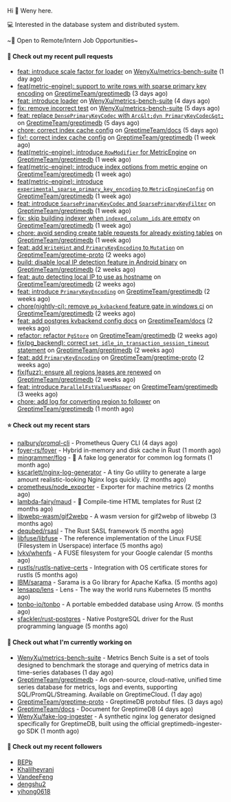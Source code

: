 Hi 👋 Weny here.

💻 Interested in the database system and distributed system.

~🍺 Open to Remote/Intern Job Opportunities~

#### 🔨 Check out my recent pull requests

- [feat: introduce scale factor for loader](https://github.com/WenyXu/metrics-bench-suite/pull/4) on [WenyXu/metrics-bench-suite](https://github.com/WenyXu/metrics-bench-suite) (1 day ago)
- [feat(metric-engine): support to write rows with sparse primary key encoding](https://github.com/GreptimeTeam/greptimedb/pull/5424) on [GreptimeTeam/greptimedb](https://github.com/GreptimeTeam/greptimedb) (3 days ago)
- [feat: introduce loader](https://github.com/WenyXu/metrics-bench-suite/pull/3) on [WenyXu/metrics-bench-suite](https://github.com/WenyXu/metrics-bench-suite) (4 days ago)
- [fix: remove incorrect test](https://github.com/WenyXu/metrics-bench-suite/pull/2) on [WenyXu/metrics-bench-suite](https://github.com/WenyXu/metrics-bench-suite) (5 days ago)
- [feat: replace `DensePrimaryKeyCodec` with `Arc&lt;dyn PrimaryKeyCodec&gt;`](https://github.com/GreptimeTeam/greptimedb/pull/5408) on [GreptimeTeam/greptimedb](https://github.com/GreptimeTeam/greptimedb) (5 days ago)
- [chore: correct index cache config](https://github.com/GreptimeTeam/docs/pull/1484) on [GreptimeTeam/docs](https://github.com/GreptimeTeam/docs) (5 days ago)
- [fix!: correct index cache config](https://github.com/GreptimeTeam/greptimedb/pull/5381) on [GreptimeTeam/greptimedb](https://github.com/GreptimeTeam/greptimedb) (1 week ago)
- [feat(metric-engine): introduce `RowModifier` for MetricEngine](https://github.com/GreptimeTeam/greptimedb/pull/5380) on [GreptimeTeam/greptimedb](https://github.com/GreptimeTeam/greptimedb) (1 week ago)
- [feat(metric-engine): introduce index options from metric engine](https://github.com/GreptimeTeam/greptimedb/pull/5374) on [GreptimeTeam/greptimedb](https://github.com/GreptimeTeam/greptimedb) (1 week ago)
- [feat(metric-engine): introduce `experimental_sparse_primary_key_encoding` to `MetricEngineConfig`](https://github.com/GreptimeTeam/greptimedb/pull/5373) on [GreptimeTeam/greptimedb](https://github.com/GreptimeTeam/greptimedb) (1 week ago)
- [feat: introduce `SparsePrimaryKeyCodec` and `SparsePrimaryKeyFilter`](https://github.com/GreptimeTeam/greptimedb/pull/5365) on [GreptimeTeam/greptimedb](https://github.com/GreptimeTeam/greptimedb) (1 week ago)
- [fix: skip building indexer when `indexed_column_ids` are empty](https://github.com/GreptimeTeam/greptimedb/pull/5348) on [GreptimeTeam/greptimedb](https://github.com/GreptimeTeam/greptimedb) (1 week ago)
- [chore: avoid sending create table requests for already existing tables](https://github.com/GreptimeTeam/greptimedb/pull/5347) on [GreptimeTeam/greptimedb](https://github.com/GreptimeTeam/greptimedb) (1 week ago)
- [feat: add `WriteHint` and `PrimaryKeyEncoding` to `Mutation`](https://github.com/GreptimeTeam/greptime-proto/pull/209) on [GreptimeTeam/greptime-proto](https://github.com/GreptimeTeam/greptime-proto) (2 weeks ago)
- [build: disable local IP detection feature in Android binary](https://github.com/GreptimeTeam/greptimedb/pull/5327) on [GreptimeTeam/greptimedb](https://github.com/GreptimeTeam/greptimedb) (2 weeks ago)
- [feat: auto detecting local IP to use as hostname](https://github.com/GreptimeTeam/greptimedb/pull/5314) on [GreptimeTeam/greptimedb](https://github.com/GreptimeTeam/greptimedb) (2 weeks ago)
- [feat: introduce `PrimaryKeyEncoding`](https://github.com/GreptimeTeam/greptimedb/pull/5312) on [GreptimeTeam/greptimedb](https://github.com/GreptimeTeam/greptimedb) (2 weeks ago)
- [chore(nightly-ci): remove `pg_kvbackend` feature gate in windows ci](https://github.com/GreptimeTeam/greptimedb/pull/5310) on [GreptimeTeam/greptimedb](https://github.com/GreptimeTeam/greptimedb) (2 weeks ago)
- [feat: add postgres kvbackend config docs](https://github.com/GreptimeTeam/docs/pull/1435) on [GreptimeTeam/docs](https://github.com/GreptimeTeam/docs) (2 weeks ago)
- [refactor: refactor `PgStore`](https://github.com/GreptimeTeam/greptimedb/pull/5309) on [GreptimeTeam/greptimedb](https://github.com/GreptimeTeam/greptimedb) (2 weeks ago)
- [fix(pg_backend): correct `set idle_in_transaction_session_timeout` statement](https://github.com/GreptimeTeam/greptimedb/pull/5304) on [GreptimeTeam/greptimedb](https://github.com/GreptimeTeam/greptimedb) (2 weeks ago)
- [feat: add `PrimaryKeyEncoding`](https://github.com/GreptimeTeam/greptime-proto/pull/208) on [GreptimeTeam/greptime-proto](https://github.com/GreptimeTeam/greptime-proto) (2 weeks ago)
- [fix(fuzz): ensure all regions leases are renewed](https://github.com/GreptimeTeam/greptimedb/pull/5294) on [GreptimeTeam/greptimedb](https://github.com/GreptimeTeam/greptimedb) (2 weeks ago)
- [feat: introduce `ParallelFstValuesMapper`](https://github.com/GreptimeTeam/greptimedb/pull/5276) on [GreptimeTeam/greptimedb](https://github.com/GreptimeTeam/greptimedb) (3 weeks ago)
- [chore: add log for converting region to follower](https://github.com/GreptimeTeam/greptimedb/pull/5222) on [GreptimeTeam/greptimedb](https://github.com/GreptimeTeam/greptimedb) (1 month ago)

#### ⭐ Check out my recent stars

- [nalbury/promql-cli](https://github.com/nalbury/promql-cli) - Prometheus Query CLI (4 days ago)
- [foyer-rs/foyer](https://github.com/foyer-rs/foyer) - Hybrid in-memory and disk cache in Rust (1 month ago)
- [mingrammer/flog](https://github.com/mingrammer/flog) - :tophat: A fake log generator for common log formats (1 month ago)
- [kscarlett/nginx-log-generator](https://github.com/kscarlett/nginx-log-generator) - A tiny Go utility to generate a large amount realistic-looking Nginx logs quickly. (2 months ago)
- [prometheus/node_exporter](https://github.com/prometheus/node_exporter) - Exporter for machine metrics (2 months ago)
- [lambda-fairy/maud](https://github.com/lambda-fairy/maud) - :pencil: Compile-time HTML templates for Rust (2 months ago)
- [libwebp-wasm/gif2webp](https://github.com/libwebp-wasm/gif2webp) - A wasm version for gif2webp of libwebp (3 months ago)
- [dequbed/rsasl](https://github.com/dequbed/rsasl) - The Rust SASL framework (5 months ago)
- [libfuse/libfuse](https://github.com/libfuse/libfuse) - The reference implementation of the Linux FUSE (Filesystem in Userspace) interface (5 months ago)
- [lvkv/whenfs](https://github.com/lvkv/whenfs) - A FUSE filesystem for your Google calendar (5 months ago)
- [rustls/rustls-native-certs](https://github.com/rustls/rustls-native-certs) - Integration with OS certificate stores for rustls (5 months ago)
- [IBM/sarama](https://github.com/IBM/sarama) - Sarama is a Go library for Apache Kafka. (5 months ago)
- [lensapp/lens](https://github.com/lensapp/lens) - Lens - The way the world runs Kubernetes (5 months ago)
- [tonbo-io/tonbo](https://github.com/tonbo-io/tonbo) - A portable embedded database using Arrow. (5 months ago)
- [sfackler/rust-postgres](https://github.com/sfackler/rust-postgres) - Native PostgreSQL driver for the Rust programming language (5 months ago)

#### 👷 Check out what I'm currently working on

- [WenyXu/metrics-bench-suite](https://github.com/WenyXu/metrics-bench-suite) - Metrics Bench Suite is a set of tools designed to benchmark the storage and querying of metrics data in time-series databases (1 day ago)
- [GreptimeTeam/greptimedb](https://github.com/GreptimeTeam/greptimedb) - An open-source, cloud-native, unified time series database for metrics, logs and events, supporting SQL/PromQL/Streaming. Available on GreptimeCloud. (1 day ago)
- [GreptimeTeam/greptime-proto](https://github.com/GreptimeTeam/greptime-proto) - GreptimeDB protobuf files. (3 days ago)
- [GreptimeTeam/docs](https://github.com/GreptimeTeam/docs) - Document for GreptimeDB (4 days ago)
- [WenyXu/fake-log-ingester](https://github.com/WenyXu/fake-log-ingester) - A synthetic nginx log generator designed specifically for GreptimeDB, built using the official greptimedb-ingester-go SDK (1 month ago)

#### 👯 Check out my recent followers

- [BEPb](https://github.com/BEPb)
- [Khalilheyrani](https://github.com/Khalilheyrani)
- [VandeeFeng](https://github.com/VandeeFeng)
- [dengshu2](https://github.com/dengshu2)
- [yihong0618](https://github.com/yihong0618)


